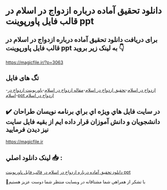 # دانلود تحقیق آماده درباره ازدواج در اسلام در قالب فایل پاورپوینت ppt

## برای دریافت دانلود تحقیق آماده درباره ازدواج در اسلام در قالب فایل پاورپوینت ppt به لینک زیر بروید 👇

https://magicfile.ir/?p=3063

## تگ های فایل

-[ازدواج در اسلام](https://magicfile.ir/product/%d8%aa%d8%ad%d9%82%d9%8a%d9%82-%d8%a2%d9%85%d8%a7%d8%af%d9%87-%d8%a7%d8%b2%d8%af%d9%88%d8%a7%d8%ac-%d8%af%d8%b1-%d8%a7%d8%b3%d9%84%d8%a7%d9%85-%d8%af%d8%b1-%d9%82%d8%a7%d9%84%d8%a8-%d9%81%d8%a7%d9%8a%d9%84%d9%be%d8%a7%d9%88%d8%b1%d9%be%d9%88%d9%8a%d9%86%d8%aa/)-[تحقیق ازدواج در اسلام](https://magicfile.ir/product/%d8%aa%d8%ad%d9%82%d9%8a%d9%82-%d8%a2%d9%85%d8%a7%d8%af%d9%87-%d8%a7%d8%b2%d8%af%d9%88%d8%a7%d8%ac-%d8%af%d8%b1-%d8%a7%d8%b3%d9%84%d8%a7%d9%85-%d8%af%d8%b1-%d9%82%d8%a7%d9%84%d8%a8-%d9%81%d8%a7%d9%8a%d9%84%d9%be%d8%a7%d9%88%d8%b1%d9%be%d9%88%d9%8a%d9%86%d8%aa/)-[مقاله ازدواج در اسلام](https://magicfile.ir/product/%d8%aa%d8%ad%d9%82%d9%8a%d9%82-%d8%a2%d9%85%d8%a7%d8%af%d9%87-%d8%a7%d8%b2%d8%af%d9%88%d8%a7%d8%ac-%d8%af%d8%b1-%d8%a7%d8%b3%d9%84%d8%a7%d9%85-%d8%af%d8%b1-%d9%82%d8%a7%d9%84%d8%a8-%d9%81%d8%a7%d9%8a%d9%84%d9%be%d8%a7%d9%88%d8%b1%d9%be%d9%88%d9%8a%d9%86%d8%aa/)-[پاورپوینت ازدواج در اسلام](https://magicfile.ir/product/%d8%aa%d8%ad%d9%82%d9%8a%d9%82-%d8%a2%d9%85%d8%a7%d8%af%d9%87-%d8%a7%d8%b2%d8%af%d9%88%d8%a7%d8%ac-%d8%af%d8%b1-%d8%a7%d8%b3%d9%84%d8%a7%d9%85-%d8%af%d8%b1-%d9%82%d8%a7%d9%84%d8%a8-%d9%81%d8%a7%d9%8a%d9%84%d9%be%d8%a7%d9%88%d8%b1%d9%be%d9%88%d9%8a%d9%86%d8%aa/)-[ppt ازدواج در اسلام](https://magicfile.ir/product/%d8%aa%d8%ad%d9%82%d9%8a%d9%82-%d8%a2%d9%85%d8%a7%d8%af%d9%87-%d8%a7%d8%b2%d8%af%d9%88%d8%a7%d8%ac-%d8%af%d8%b1-%d8%a7%d8%b3%d9%84%d8%a7%d9%85-%d8%af%d8%b1-%d9%82%d8%a7%d9%84%d8%a8-%d9%81%d8%a7%d9%8a%d9%84%d9%be%d8%a7%d9%88%d8%b1%d9%be%d9%88%d9%8a%d9%86%d8%aa/)

## ✔️ در سايت فايل هاي ويژه اي براي برنامه نويسان طراحان دانشجويان و دانش آموزان قرار داده ايم از بقيه فايل سايت نيز ديدن فرماييد

https://magicfile.ir


## لينک دانلود اصلي 📥 :

[دانلود تحقیق آماده درباره ازدواج در اسلام در قالب فایل پاورپوینت ppt](https://magicfile.ir/product/%d8%aa%d8%ad%d9%82%d9%8a%d9%82-%d8%a2%d9%85%d8%a7%d8%af%d9%87-%d8%a7%d8%b2%d8%af%d9%88%d8%a7%d8%ac-%d8%af%d8%b1-%d8%a7%d8%b3%d9%84%d8%a7%d9%85-%d8%af%d8%b1-%d9%82%d8%a7%d9%84%d8%a8-%d9%81%d8%a7%d9%8a%d9%84%d9%be%d8%a7%d9%88%d8%b1%d9%be%d9%88%d9%8a%d9%86%d8%aa/) 


🙏با تشکر از همراهي شما مشتاقانه در وبسایت منتظر شما دوست عزیز هستیم

